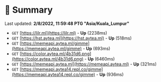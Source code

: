 # 📖 Summary
Last updated: **2/8/2022, 11:59:48 PTG "Asia/Kuala_Lumpur"**

- `GET` [https://lilr.ml](https://lilr.ml) - **Up** (2238ms)
- `GET` [https://hst.aytea.ml](https://hst.aytea.ml) - **Up** (518ms)
- `GET` [https://memeapi.aytea.ml/gimme](https://memeapi.aytea.ml/gimme) - **Up** (693ms)
- `GET` [https://color.aytea.ml/4b31d6.png](https://color.aytea.ml/4b31d6.png) - **Up** (6460ms)
- `GET` [https://memeapi.aytea.ml](https://memeapi.aytea.ml) - **Up** (321ms)
- `GET` [https://memeapi.aytea14.repl.co/gimme](https://memeapi.aytea14.repl.co/gimme) - **Up** (936ms)
